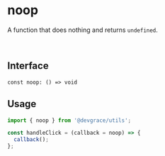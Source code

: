 # noop

A function that does nothing and returns `undefined`.

<br />

## Interface
```tsx
const noop: () => void
```

## Usage
```ts
import { noop } from '@devgrace/utils';

const handleClick = (callback = noop) => {
  callback();
};
```